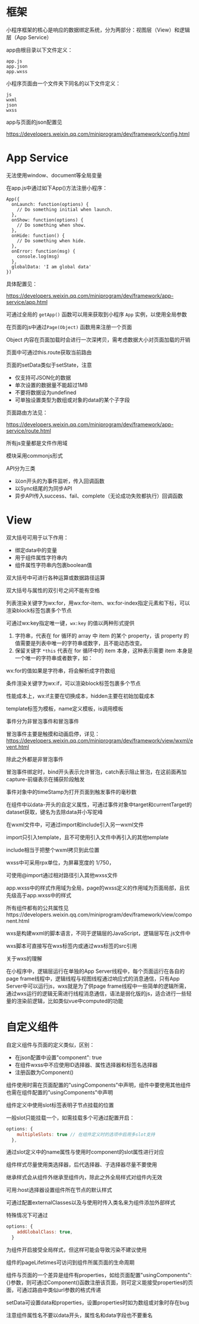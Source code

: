 # 框架

小程序框架的核心是响应的数据绑定系统，分为两部分：视图层（View）和逻辑层（App Service）

app由根目录以下文件定义：

```
app.js
app.json
app.wxss
```

小程序页面由一个文件夹下同名的以下文件定义：

```
js
wxml
json
wxss
```

app与页面的json配置见

https://developers.weixin.qq.com/miniprogram/dev/framework/config.html



# App Service

无法使用window、document等全局变量

在app.js中通过如下App()方法注册小程序：

```
App({
  onLaunch: function(options) {
    // Do something initial when launch.
  },
  onShow: function(options) {
    // Do something when show.
  },
  onHide: function() {
    // Do something when hide.
  },
  onError: function(msg) {
    console.log(msg)
  },
  globalData: 'I am global data'
})
```

具体配置见：

https://developers.weixin.qq.com/miniprogram/dev/framework/app-service/app.html

可通过全局的 `getApp()` 函数可以用来获取到小程序 `App` 实例，以使用全局参数



在页面的js中通过`Page(Object)` 函数用来注册一个页面

Object 内容在页面加载时会进行一次深拷贝，需考虑数据大小对页面加载的开销

页面中可通过this.route获取当前路由

页面的setData类似于setState，注意

- 仅支持可JSON化的数据
- 单次设置的数据量不能超过1MB
- 不要将数据设为undefined
- 可单独设置类型为数组或对象的data的某个子字段

页面路由方法见：

https://developers.weixin.qq.com/miniprogram/dev/framework/app-service/route.html



所有js变量都是文件作用域

模块采用commonjs形式



API分为三类

- 以on开头的为事件监听，传入回调函数
- 以Sync结尾的为同步API
- 异步API传入success、fail、complete（无论成功失败都执行）回调函数



# View

双大括号可用于以下作用：

- 绑定data中的变量
- 用于组件属性字符串内
- 组件属性字符串内包裹boolean值

双大括号中可进行各种运算或数据路径运算

双大括号与属性的双引号之间不能有空格



列表渲染关键字为wx:for，用wx:for-item、wx:for-index指定元素和下标，可以渲染block标签包裹多个节点

可通过wx:key指定唯一键，`wx:key` 的值以两种形式提供

1. 字符串，代表在 for 循环的 array 中 item 的某个 property，该 property 的值需要是列表中唯一的字符串或数字，且不能动态改变。
2. 保留关键字 `*this` 代表在 for 循环中的 item 本身，这种表示需要 item 本身是一个唯一的字符串或者数字，如：

wx:for的值如果是字符串，将会解析成字符数组



条件渲染关键字为wx:if，可以渲染block标签包裹多个节点

性能成本上，wx:if主要在切换成本，hidden主要在初始加载成本



template标签为模板，name定义模板，is调用模板



事件分为非冒泡事件和冒泡事件

冒泡事件主要是触摸和动画启停，详见：https://developers.weixin.qq.com/miniprogram/dev/framework/view/wxml/event.html

除此之外都是非冒泡事件

冒泡事件绑定时，bind开头表示允许冒泡，catch表示阻止冒泡，在这前面再加capture-前缀表示在捕获阶段触发

事件对象中的timeStamp为打开页面到触发事件的毫秒数

在组件中以data-开头的自定义属性，可通过事件对象中target和currentTarget的dataset获取，键名为去除data并小写驼峰



在wxml文件中，可通过import和include引入另一wxml文件

import只引入template，且不可使用引入文件中再引入的其他template

include相当于把整个wxml拷贝到此位置



wxss中可采用rpx单位，为屏幕宽度的 1/750，

可使用@import通过相对路径引入其他wxss文件

app.wxss中的样式作用域为全局，page的wxss定义的作用域为页面局部，且优先级高于app.wxss中的样式



所有组件都有的公共属性见https://developers.weixin.qq.com/miniprogram/dev/framework/view/component.html



wxs是构建wxml的脚本语言，不同于逻辑层的JavaScript，逻辑层写在.js文件中

wxs脚本可直接写在wxs标签内或通过wxs标签的src引用

关于wxs的理解

在小程序中，逻辑层运行在单独的App Server线程中，每个页面运行在各自的page frame线程中，逻辑线程与视图线程通过响应式的消息通信，只有App Server中可以运行js，wxs就是为了供page frame线程中一些简单的逻辑所需，通过wxs运行的逻辑无需进行线程消息通信，语法是弱化版的js，适合进行一些轻量的渲染前逻辑，比如类似vue中computed的功能



# 自定义组件

自定义组件与页面的定义类似，区别：

- 在json配置中设置"component": true
- 在组件wxss中不应使用ID选择器、属性选择器和标签名选择器
- 注册函数为Component()

组件使用时需在页面配置的"usingComponents"中声明，组件中要使用其他组件也需在组件配置的"usingComponents"中声明

组件定义中使用slot标签表明子节点挂载的位置

一般slot只能挂载一个，如需挂载多个可通过配置开启：

```js
options: {
    multipleSlots: true // 在组件定义时的选项中启用多slot支持
  },
```

通过slot定义中的name属性与使用时component的slot属性进行对应



组件样式尽量使用类选择器，后代选择器、子选择器尽量不要使用

继承样式会从组件外继承至组件内，除此之外全局样式对组件内无效

可用:host选择器设置组件所在节点的默认样式

可通过配置externalClasses以及与使用时传入类名来为组件添加外部样式

特殊情况下可通过

```js
options: {
    addGlobalClass: true,
  }
```

为组件开启接受全局样式，但这样可能会导致污染不建议使用



组件的pageLifetimes可访问到组件所属页面的生命周期

组件与页面的一个差异是组件有properties，如给页面配置"usingComponents": {}参数，则可通过Component()函数注册该页面，则可定义能接受properties的页面，可通过路由中类似url参数的格式传递

setData可设置data和properties，设置properties时如为数组或对象时存在bug

注意组件属性名不要以data开头，属性名和data字段也不要重名